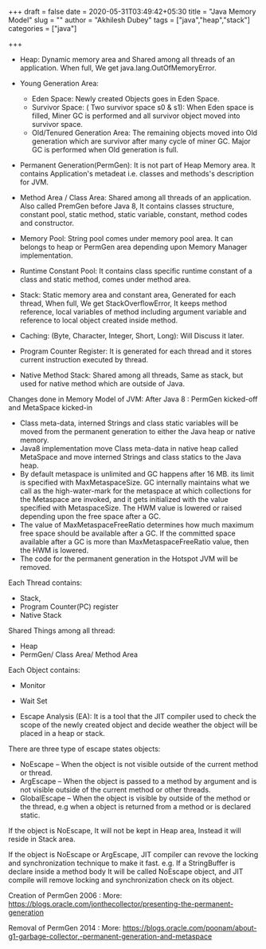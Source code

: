 +++ 
draft = false
date = 2020-05-31T03:49:42+05:30
title = "Java Memory Model"
slug = "" 
author = "Akhilesh Dubey"
tags = ["java","heap","stack"]
categories = ["java"]

+++

- Heap: Dynamic memory area and Shared among all threads of an application. When full, We get java.lang.OutOfMemoryError.

- Young Generation Area:
    - Eden Space: Newly created Objects goes in Eden Space.
    - Survivor Space: ( Two survivor space s0 & s1): When Eden space is filled, Miner GC is performed and all survivor object moved into survivor space.
    - Old/Tenured Generation Area: The remaining objects moved into Old generation which are survivor after many cycle of miner GC. Major GC is performed when Old generation is full.

- Permanent Generation(PermGen): It is not part of Heap Memory area. It contains Application's metadeat i.e. classes and methods's description for JVM.

- Method Area / Class Area: Shared among all threads of an application. Also called PremGen before Java 8, It contains classes structure, constant pool, static method, static variable, constant, method codes and constructor.
- Memory Pool: String pool comes under memory pool area. It can belongs to heap or PermGen area depending upon Memory Manager implementation.
- Runtime Constant Pool: It contains class specific runtime constant of a class and static method, comes under method area.
- Stack: Static memory area and constant area, Generated for each thread, When full, We get StackOverflowError, It keeps method reference, local variables of method including argument variable and reference to local object created inside method.
- Caching: (Byte, Character, Integer, Short, Long): Will Discuss it later.
- Program Counter Register: It is generated for each thread and it stores current instruction executed by thread.
- Native Method Stack: Shared among all threads, Same as stack, but used for native method which are outside of Java.

Changes done in Memory Model of JVM: After Java 8 : PermGen kicked-off and MetaSpace kicked-in

- Class meta-data, interned Strings and class static variables will be moved from the permanent generation to either the Java heap or native memory.
- Java8 implementation move Class meta-data in native heap called MetaSpace and move interned Strings and class statics to the Java heap.
- By default metaspace is unlimited and GC happens after 16 MB. its limit is specified with MaxMetaspaceSize. GC internally maintains what we call as the high-water-mark for the metaspace at which collections for the Metaspace are invoked, and it gets initialized with the value specified with MetaspaceSize. The HWM value is lowered or raised depending upon the free space after a GC.
- The value of MaxMetaspaceFreeRatio determines how much maximum free space should be available after a GC. If the committed space available after a GC is more than MaxMetaspaceFreeRatio value, then the HWM is lowered.
- The code for the permanent generation in the Hotspot JVM will be removed.

Each Thread contains:
- Stack,
- Program Counter(PC) register
- Native Stack

Shared Things among all thread:
- Heap
- PermGen/ Class Area/ Method Area

Each Object contains:
- Monitor
- Wait Set

- Escape Analysis (EA): It is a tool that the JIT compiler used to check the scope of the newly created object and decide weather the object will be placed in a heap or stack.

There are three type of escape states objects:

- NoEscape – When the object is not visible outside of the current method or thread.
- ArgEscape – When the object is passed to a method by argument and is not visible outside of the current method or other threads.
- GlobalEscape – When the object is visible by outside of the method or the thread, e.g when a object is returned from a method or is declared static.

If the object is NoEscape, It will not be kept in Heap area, Instead it will reside in Stack area.

If the object is NoEscape or ArgEscape, JIT compiler can revove the locking and synchronization technique to make it fast.
 e.g. If a StringBuffer is declare inside a method body It will be called NoEscape object, and JIT compile will remove locking and synchronization check on its object.

Creation of PermGen 2006 : More: https://blogs.oracle.com/jonthecollector/presenting-the-permanent-generation

Removal of PermGen 2014 : More: https://blogs.oracle.com/poonam/about-g1-garbage-collector,-permanent-generation-and-metaspace
